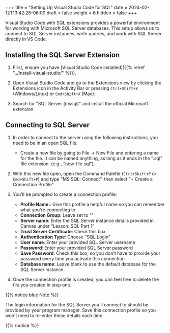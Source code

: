+++
title = "Setting Up Visual Studio Code for SQL"
date = 2024-02-12T13:42:28-06:00
draft = false
weight = 6
hidden = false
+++

Visual Studio Code with SQL extensions provides a powerful environment for working with Microsoft SQL Server databases. This setup allows us to connect to SQL Server instances, write queries, and work with SQL Server directly in VS Code.

## Installing the SQL Server Extension

1. First, ensure you have [Visual Studio Code installed]({{% relref "../install-visual-studio/" %}}).

2. Open Visual Studio Code and go to the Extensions view by clicking the Extensions icon in the Activity Bar or pressing `Ctrl+Shift+X` (Windows/Linux) or `Cmd+Shift+X` (Mac).

3. Search for "SQL Server (mssql)" and install the official Microsoft extension.

## Connecting to SQL Server

1. In order to connect to the server using the following instructions, you need to be in an open SQL file. 
   - Create a new file by going to File -> New File and entering a name for the file. It can be named anything, as long as it ends in the ".sql" file extension. (e.g., "new-file.sql").

2. With this new file open, open the Command Palette (`Ctrl+Shift+P` or `Cmd+Shift+P`) and type "MS SQL: Connect", then select "+ Create a Connection Profile"

3. You'll be prompted to create a connection profile:
   - **Profile Name:**: Give this profile a helpful name so you can remember what you're connecting to
   - **Connection Group**: Leave set to "<Default>"
   - **Server name**: Enter the SQL Server instance details provided in Canvas under "Lesson: SQL Part 1"
   - **Trust Server Certificate**: Check this box
   - **Authentication Type**: Choose "SQL Login" 
   - **User name**: Enter your provided SQL Server username
   - **Password**: Enter your provided SQL Server password
   - **Save Password**: Check this box, so you don't have to provide your password every time you activate this connection
   - **Database name**: Leave blank to use the default database for the SQL Server instance.

4. Once the connection profile is created, you can feel free to delete the file you created in step one. 

{{% notice blue Note %}}

The login information for the SQL Server you'll connect to should be provided by your program manager. Save this connection profile so you won't need to re-enter these details each time.

{{% /notice %}}

